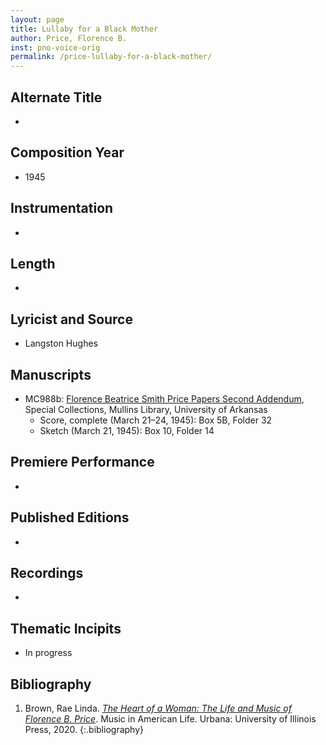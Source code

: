 ```yaml
---
layout: page
title: Lullaby for a Black Mother
author: Price, Florence B.
inst: pno-voice-orig
permalink: /price-lullaby-for-a-black-mother/
---
```


## Alternate Title
- 

## Composition Year
- 1945

## Instrumentation
- 

## Length
- 

## Lyricist and Source
- Langston Hughes

## Manuscripts
- MC988b: <a href="https://uark.as.atlas-sys.com/repositories/2/resources/696/" target="_blank">Florence Beatrice Smith Price Papers Second Addendum</a>, Special Collections, Mullins Library, University of Arkansas
    * Score, complete (March 21&ndash;24, 1945): Box 5B, Folder 32
    * Sketch (March 21, 1945): Box 10, Folder 14

## Premiere Performance
- 

## Published Editions
- 

## Recordings
- 

## Thematic Incipits
- In progress

## Bibliography
1. Brown, Rae Linda. <a href="https://www.worldcat.org/title/1122800180" target="_blank">*The Heart of a Woman: The Life and Music of Florence B. Price*</a>. Music in American Life. Urbana: University of Illinois Press, 2020.
{:.bibliography}